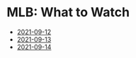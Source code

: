 # MLB: What to Watch

- [2021-09-12](2021-09-12.html)
- [2021-09-13](2021-09-13.html)
- [2021-09-14](2021-09-14.html)
